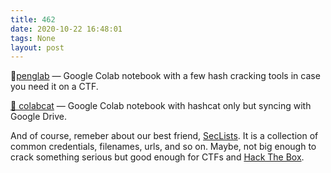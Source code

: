 ```yaml
---
title: 462
date: 2020-10-22 16:48:01
tags: None
layout: post
---
```


📄[penglab](https://github.com/mxrch/penglab) — Google Colab notebook with a few hash cracking tools in case you need it on a CTF.

[📄 colabcat](https://github.com/someshkar/colabcat) — Google Colab notebook with hashcat only but syncing with Google Drive.

And of course, remeber about our best friend, [SecLists](https://github.com/danielmiessler/SecLists). It is a collection of common credentials, filenames, urls, and so on. Maybe, not big enough to crack something serious but good enough for CTFs and [Hack The Box](https://www.hackthebox.eu/).
